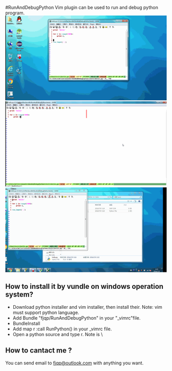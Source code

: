 #RunAndDebugPython
Vim plugin can be used to run and debug python program.
![image](https://github.com/fjqp/RunAndDebugPython/blob/master/images/1.gif)
![image](https://github.com/fjqp/RunAndDebugPython/blob/master/images/2.gif)
![image](https://github.com/fjqp/RunAndDebugPython/blob/master/images/3.gif)
## How to install it by vundle on windows operation system?
* Download python installer and vim installer, then install their. Note: vim must support python language.
* Add Bundle "fjqp/RunAndDebugPython" in your "_vimrc"file.
* BundleInstall
* Add map <leader>r :call RunPython()<CR> in your _vimrc file.
* Open a python source and type <leader>r. Note <leader> is \

## How to cantact me ?
You can send email to fjqp@outlook.com with anything you want.
